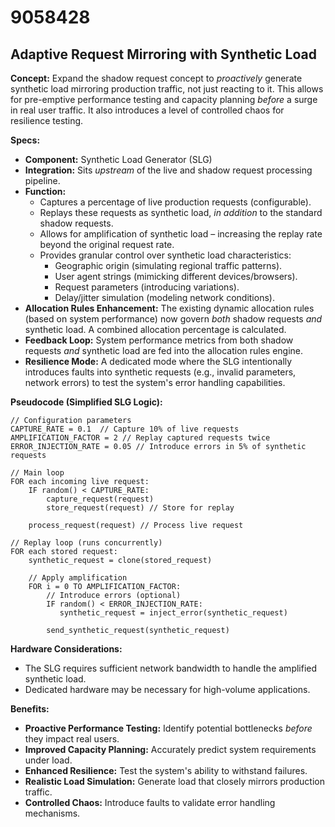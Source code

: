 # 9058428

## Adaptive Request Mirroring with Synthetic Load

**Concept:** Expand the shadow request concept to *proactively* generate synthetic load mirroring production traffic, not just reacting to it. This allows for pre-emptive performance testing and capacity planning *before* a surge in real user traffic. It also introduces a level of controlled chaos for resilience testing.

**Specs:**

*   **Component:** Synthetic Load Generator (SLG)
*   **Integration:** Sits *upstream* of the live and shadow request processing pipeline.
*   **Function:**
    *   Captures a percentage of live production requests (configurable).
    *   Replays these requests as synthetic load, *in addition* to the standard shadow requests.
    *   Allows for amplification of synthetic load – increasing the replay rate beyond the original request rate.
    *   Provides granular control over synthetic load characteristics:
        *   Geographic origin (simulating regional traffic patterns).
        *   User agent strings (mimicking different devices/browsers).
        *   Request parameters (introducing variations).
        *   Delay/jitter simulation (modeling network conditions).
*   **Allocation Rules Enhancement:** The existing dynamic allocation rules (based on system performance) now govern *both* shadow requests *and* synthetic load. A combined allocation percentage is calculated.
*   **Feedback Loop:** System performance metrics from both shadow requests *and* synthetic load are fed into the allocation rules engine.
*   **Resilience Mode:** A dedicated mode where the SLG intentionally introduces faults into synthetic requests (e.g., invalid parameters, network errors) to test the system's error handling capabilities.

**Pseudocode (Simplified SLG Logic):**

```
// Configuration parameters
CAPTURE_RATE = 0.1  // Capture 10% of live requests
AMPLIFICATION_FACTOR = 2 // Replay captured requests twice
ERROR_INJECTION_RATE = 0.05 // Introduce errors in 5% of synthetic requests

// Main loop
FOR each incoming live request:
    IF random() < CAPTURE_RATE:
        capture_request(request)
        store_request(request) // Store for replay

    process_request(request) // Process live request

// Replay loop (runs concurrently)
FOR each stored request:
    synthetic_request = clone(stored_request)

    // Apply amplification
    FOR i = 0 TO AMPLIFICATION_FACTOR:
        // Introduce errors (optional)
        IF random() < ERROR_INJECTION_RATE:
           synthetic_request = inject_error(synthetic_request)

        send_synthetic_request(synthetic_request)
```

**Hardware Considerations:**

*   The SLG requires sufficient network bandwidth to handle the amplified synthetic load.
*   Dedicated hardware may be necessary for high-volume applications.

**Benefits:**

*   **Proactive Performance Testing:** Identify potential bottlenecks *before* they impact real users.
*   **Improved Capacity Planning:** Accurately predict system requirements under load.
*   **Enhanced Resilience:** Test the system's ability to withstand failures.
*   **Realistic Load Simulation:** Generate load that closely mirrors production traffic.
*   **Controlled Chaos:** Introduce faults to validate error handling mechanisms.